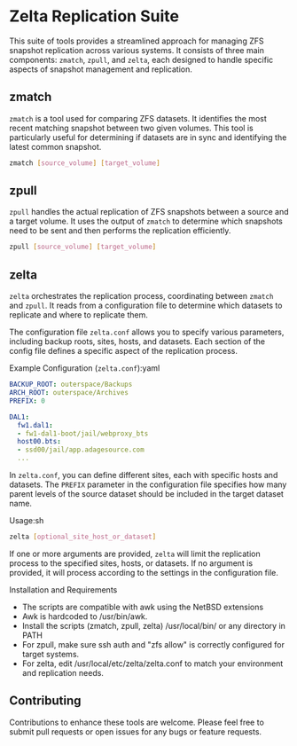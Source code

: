 # Zelta Replication Suite

This suite of tools provides a streamlined approach for managing ZFS snapshot replication across various systems. It consists of three main components: ```zmatch```, ```zpull```, and ```zelta```, each designed to handle specific aspects of snapshot management and replication.

## zmatch

```zmatch``` is a tool used for comparing ZFS datasets. It identifies the most recent matching snapshot between two given volumes. This tool is particularly useful for determining if datasets are in sync and identifying the latest common snapshot.

```sh
zmatch [source_volume] [target_volume]
```

## zpull

```zpull``` handles the actual replication of ZFS snapshots between a source and a target volume. It uses the output of ```zmatch``` to determine which snapshots need to be sent and then performs the replication efficiently.

```sh
zpull [source_volume] [target_volume]
```

## zelta

```zelta``` orchestrates the replication process, coordinating between ```zmatch``` and ```zpull```. It reads from a configuration file to determine which datasets to replicate and where to replicate them.

The configuration file ```zelta.conf``` allows you to specify various parameters, including backup roots, sites, hosts, and datasets. Each section of the config file defines a specific aspect of the replication process.

Example Configuration (```zelta.conf```):yaml
```yaml
BACKUP_ROOT: outerspace/Backups
ARCH_ROOT: outerspace/Archives
PREFIX: 0

DAL1:
  fw1.dal1:
  - fw1-dal1-boot/jail/webproxy_bts
  host00.bts:
  - ssd00/jail/app.adagesource.com
  ...
```

In ```zelta.conf```, you can define different sites, each with specific hosts and datasets. The ```PREFIX``` parameter in the configuration file specifies how many parent levels of the source dataset should be included in the target dataset name.

Usage:sh
```sh
zelta [optional_site_host_or_dataset]
```

If one or more arguments are provided, ```zelta``` will limit the replication process to the specified sites, hosts, or datasets. If no argument is provided, it will process according to the settings in the configuration file.

Installation and Requirements
- The scripts are compatible with awk using the NetBSD extensions
- Awk is hardcoded to /usr/bin/awk.
- Install the scripts (zmatch, zpull, zelta) /usr/local/bin/ or any directory in PATH
- For zpull, make sure ssh auth and "zfs allow" is correctly configured for target systems.
- For zelta, edit /usr/local/etc/zelta/zelta.conf to match your environment and replication needs.

## Contributing

Contributions to enhance these tools are welcome. Please feel free to submit pull requests or open issues for any bugs or feature requests.

